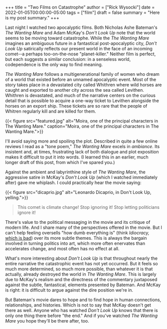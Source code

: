 +++
title = "Two Films on Catastrophe"
author = ["Rick Wysocki"]
date = 2022-01-05T00:00:00-05:00
tags = ["film"]
draft = false
summary = "Here is my post summary."
+++

Last night I watched two apocalyptic films. Both Nicholas Ashe Bateman's
_The Wanting Mare_ and Adam McKay's _Don't Look Up_ note that the world
seems to be moving toward catastrophe. While the _The Wanting Mare_
imagines an ambiguous future in a fantastical post-apocalyptic city,
_Don't Look Up_ satirically reflects our present world in the face of an
incoming comet--a perhaps too-on-the-nose "planet-killer." Neither film
is perfect, but each suggests a similar conclusion: in a senseless
world, codependence is the only way to find meaning.

_The Wanting Mare_ follows a multigenerational family of women who dream
of a world that existed before an unnamed apocalyptic event. Most of the
story takes place in a devastated city called Whithren where wild horses
are caught and exported to another city across the sea called Levithen.
Whithren is devastated, and much of the narrative centers on the curious
detail that is possible to acquire a one-way ticket to Levithen
alongside the horses on an export ship. These tickets are so rare that
the people of Whitren regularly kill and are killed for them.

{{&lt; figure src="featured.jpg" alt="Moira, one of the principal
characters in The Wanting Mare." caption="Moira, one of the principal
characters in The Wanting Mare."&gt;}}

I'll avoid saying more and spoiling the plot. Described in quite a few
online reviews I read as a "tone poem," _The Wanting Mare_ excels in
_ambiance_. Its insistent and, at times, frustrating lack of both
dialogue and plot exposition makes it difficult to put it into words. (I
learned this in an earlier, much longer draft of this post, from which
I've spared you.)

Against the ambient and labyrinthine style of _The Wanting Mare_, the
aggressive satire in McKay's _Don't Look Up_ (which I watched
immediately after) gave me whiplash. I could practically hear the movie
saying:

{{&lt; figure src="dicaprio.jpg" alt="Leonardo Dicaprio, in Don't Look Up,
yelling."&gt;}}

> This comet is climate change! Stop ignoring it! Stop letting
> politicians ignore it!

There's value to the political messaging in the movie and its critique
of modern life. And I share many of the perspectives offered in the
movie. But I can't help feeling oversells "how dumb everything is"
(think _Idiocracy,_
[which
is bad](https://www.vice.com/en/article/bn3vgv/idiocracy-is-elitist-porn)) over its more subtle themes. This is always the bargain
involved in turning politics into art, which more often enervates than
accelerates change, and most often has no effect at all.

What's more interesting about _Don't Look Up_ is that throughout nearly
the entire narrative the catastrophic event has not yet occurred. But it
feels so much more determined, so much more possible, than whatever it
is that actually, already destroyed the world in _The Wanting Mare_.
This is largely due to McKay's realism and the directness of the
commentary juxtaposed against the subtle, fantastical, elements
presented by Bateman. And McKay is right: it is difficult to argue
against the dire position we're in.

But Bateman's movie dares to hope and to find hope in human connections,
relationships, and histories. Which is not to say that McKay doesn't get
there as well. Anyone who has watched _Don't Look Up_ knows that there
is only one thing there before "the end." And if you've watched _The
Wanting Mare_ you hope they'll be there after, too.
